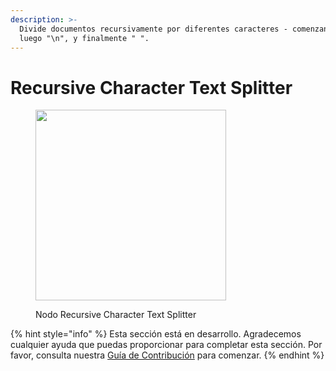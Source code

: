 ```yaml
---
description: >-
  Divide documentos recursivamente por diferentes caracteres - comenzando con "\n\n",
  luego "\n", y finalmente " ".
---
```


# Recursive Character Text Splitter

<figure><img src="../../../.gitbook/assets/image (155).png" alt="" width="305"><figcaption><p>Nodo Recursive Character Text Splitter</p></figcaption></figure>

{% hint style="info" %}
Esta sección está en desarrollo. Agradecemos cualquier ayuda que puedas proporcionar para completar esta sección. Por favor, consulta nuestra [Guía de Contribución](../../../contributing/) para comenzar.
{% endhint %}
